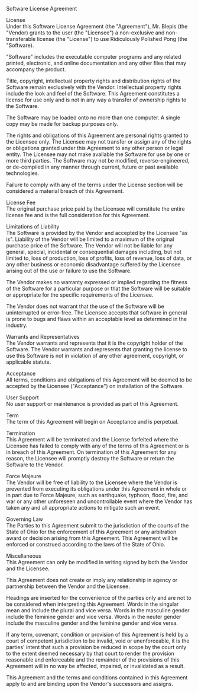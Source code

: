 Software License Agreement

License <br>
Under this Software License Agreement (the "Agreement"), Mr. Blepis (the "Vendor) grants to the user (the "Licensee") a non-exclusive and non-transferable license (the "License") to use Ridiculously Polished Pong (the "Software).

"Software" includes the executable computer programs and any related printed, electronic, and online documentation and any other files that may accompany the product.

Title, copyright, intellectual property rights and distribution rights of the Software remain exclusively with the Vendor. Intellectual property rights include the look and feel of the Software. This Agreement constitutes a license for use only and is not in any way a transfer of ownership rights to the Software.

The Software may be loaded onto no more than one computer. A single copy may be made for backup purposes only.

The rights and obligations of this Agreement are personal rights granted to the Licensee only. The Licensee may not transfer or assign any of the rights or obligations granted under this Agreement to any other person or legal entity. The Licensee may not make available the Software for use by one or more third parties.
The Software may not be modified, reverse-engineered, or de-compiled in any manner through current, future or past available technologies.

Failure to comply with any of the terms under the License section will be considered a material breach of this Agreement.

License Fee <br>
The original purchase price paid by the Licensee will constitute the entire license fee and is the full consideration for this Agreement.

Limitations of Liability <br>
The Software is provided by the Vendor and accepted by the Licensee "as is". Liability of the Vendor will be limited to a maximum of the original purchase price of the Software. The Vendor will not be liable for any general, special, incidental or consequential damages including, but not limited to, loss of production, loss of profits, loss of revenue, loss of data, or any other business or economic disadvantage suffered by the Licensee arising out of the use or failure to use the Software.

The Vendor makes no warranty expressed or implied regarding the fitness of the Software for a particular purpose or that the Software will be suitable or appropriate for the specific requirements of the Licensee.

The Vendor does not warrant that the use of the Software will be uninterrupted or error-free. The Licensee accepts that software in general is prone to bugs and flaws within an acceptable level as determined in the industry.

Warrants and Representatives <br>
The Vendor warrants and represents that it is the copyright holder of the Software. The Vendor warrants and represents that granting the license to use this Software is not in violation of any other agreement, copyright, or applicable statute.

Acceptance <br>
All terms, conditions and obligations of this Agreement will be deemed to be accepted by the Licensee ("Acceptance") on installation of the Software.

User Support <br>
No user support or maintenance is provided as part of this Agreement.

Term <br>
The term of this Agreement will begin on Acceptance and is perpetual.

Termination <br>
This Agreement will be terminated and the License forfeited where the Licensee has failed to comply with any of the terms of this Agreement or is in breach of this Agreement. On termination of this Agreement for any reason, the Licensee will promptly destroy the Software or return the Software to the Vendor.

Force Majeure <br>
The Vendor will be free of liability to the Licensee where the Vendor is prevented from executing its obligations under this Agreement in whole or in part due to Force Majeure, such as earthquake, typhoon, flood, fire, and war or any other unforeseen and uncontrollable event where the Vendor has taken any and all appropriate actions to mitigate such an event.

Governing Law <br>
The Parties to this Agreement submit to the jurisdiction of the courts of the State of Ohio for the enforcement of this Agreement or any arbitration award or decision arising from this Agreement. This Agreement will be enforced or construed according to the laws of the State of Ohio.

Miscellaneous <br>
This Agreement can only be modified in writing signed by both the Vendor and the Licensee.

This Agreement does not create or imply any relationship in agency or partnership between the Vendor and the Licensee.

Headings are inserted for the convenience of the parties only and are not to be considered when interpreting this Agreement.
Words in the singular mean and include the plural and vice versa. Words in the masculine gender include the feminine gender and vice versa. Words in the neuter gender include the masculine gender and the feminine gender and vice versa.

If any term, covenant, condition or provision of this Agreement is held by a court of competent jurisdiction to be invalid, void or unenforceable, it is the parties' intent that such a provision be reduced in scope by the court only to the extent deemed necessary by that court to render the provision reasonable and enforceable and the remainder of the provisions of this Agreement will in no way be affected, impaired, or invalidated as a result.

This Agreement and the terms and conditions contained in this Agreement apply to and are binding upon the Vendor's successors and assigns.
